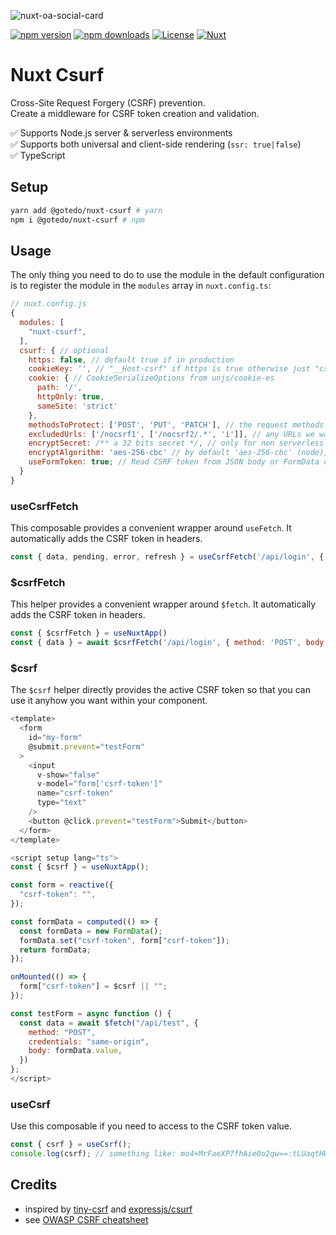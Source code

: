 ![nuxt-oa-social-card](https://github.com/Gotedo/nuxt-csurf/assets/25689856/7f49b654-c682-4f15-9e40-6ba9644e28ac)

[![npm version][npm-version-src]][npm-version-href]
[![npm downloads][npm-downloads-src]][npm-downloads-href]
[![License][license-src]][license-href]
[![Nuxt][nuxt-src]][nuxt-href]

# Nuxt Csurf

Cross-Site Request Forgery (CSRF) prevention. \
Create a middleware for CSRF token creation and validation.

✅ Supports Node.js server & serverless environments \
✅ Supports both universal and client-side rendering (`ssr: true|false`) \
✅ TypeScript

## Setup

```sh
yarn add @gotedo/nuxt-csurf # yarn
npm i @gotedo/nuxt-csurf # npm
```

## Usage

The only thing you need to do to use the module in the default configuration is to register the module in the `modules` array in `nuxt.config.ts`:

```javascript
// nuxt.config.js
{
  modules: [
    "nuxt-csurf",
  ],
  csurf: { // optional
    https: false, // default true if in production
    cookieKey: '', // "__Host-csrf" if https is true otherwise just "csrf"
    cookie: { // CookieSerializeOptions from unjs/cookie-es
      path: '/',
      httpOnly: true,
      sameSite: 'strict'
    },
    methodsToProtect: ['POST', 'PUT', 'PATCH'], // the request methods we want CSRF protection for
    excludedUrls: ['/nocsrf1', ['/nocsrf2/.*', 'i']], // any URLs we want to exclude from CSRF protection
    encryptSecret: /** a 32 bits secret */, // only for non serverless runtime, random bytes by default
    encryptAlgorithm: 'aes-256-cbc' // by default 'aes-256-cbc' (node), 'AES-CBC' (serverless)
    useFormToken: true; // Read CSRF token from JSON body or FormData object.
  }
}
```

### useCsrfFetch

This composable provides a convenient wrapper around `useFetch`. It automatically adds the CSRF token in headers.

```javascript
const { data, pending, error, refresh } = useCsrfFetch('/api/login', { query: param1: 'value1' })
```

### $csrfFetch

This helper provides a convenient wrapper around `$fetch`. It automatically adds the CSRF token in headers.

```javascript
const { $csrfFetch } = useNuxtApp()
const { data } = await $csrfFetch('/api/login', { method: 'POST', body: …, headers: … })
```

### $csrf

The `$csrf` helper directly provides the active CSRF token so that you can use it anyhow you want within your component.

```javascript
<template>
  <form
    id="my-form"
    @submit.prevent="testForm"
  >
    <input
      v-show="false"
      v-model="form['csrf-token']"
      name="csrf-token"
      type="text"
    />
    <button @click.prevent="testForm">Submit</button>
  </form>
</template>

<script setup lang="ts">
const { $csrf } = useNuxtApp();

const form = reactive({
  "csrf-token": "",
});

const formData = computed(() => {
  const formData = new FormData();
  formData.set("csrf-token", form["csrf-token"]);
  return formData;
});

onMounted(() => {
  form["csrf-token"] = $csrf || "";
});

const testForm = async function () {
  const data = await $fetch("/api/test", {
    method: "POST",
    credentials: "same-origin",
    body: formData.value,
  })
};
</script>

```

### useCsrf

Use this composable if you need to access to the CSRF token value.

```javascript
const { csrf } = useCsrf();
console.log(csrf); // something like: mo4+MrFaeXP7fhAie0o2qw==:tLUaqtHW6evx/coGQVAhtGAR+v6cxgFtrqmkOsuAMag8PHRnMwpbGGUO0TPJjL+4
```

## Credits

- inspired by [tiny-csrf](https://github.com/valexandersaulys/tiny-csrf) and [expressjs/csurf](https://github.com/expressjs/csurf)
- see [OWASP CSRF cheatsheet](https://cheatsheetseries.owasp.org/cheatsheets/Cross-Site_Request_Forgery_Prevention_Cheat_Sheet.html)

[npm-version-src]: https://img.shields.io/npm/v/@gotedo/nuxt-csurf/latest.svg?style=flat&colorA=18181B&colorB=28CF8D
[npm-version-href]: https://npmjs.com/package/@gotedo/nuxt-csurf
[npm-downloads-src]: https://img.shields.io/npm/dt/@gotedo/nuxt-csurf.svg?style=flat&colorA=18181B&colorB=28CF8D
[npm-downloads-href]: https://npmjs.com/package/@gotedo/nuxt-csurf
[license-src]: https://img.shields.io/npm/l/@nuxt/image.svg?style=flat&colorA=18181B&colorB=28CF8D
[license-href]: https://npmjs.com/package/@gotedo/nuxt-csurf
[nuxt-src]: https://img.shields.io/badge/Nuxt-18181B?logo=nuxt.js
[nuxt-href]: https://nuxt.com
